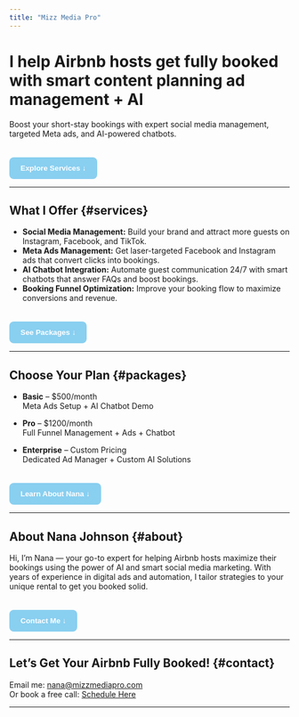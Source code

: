 ```yaml
---
title: "Mizz Media Pro"
---
```


# I help Airbnb hosts get fully booked with smart content planning ad management + AI

Boost your short-stay bookings with expert social media management, targeted Meta ads, and AI-powered chatbots.

<button onclick="document.getElementById('services').scrollIntoView()" style="background:#89CFF0; border:none; padding:12px 20px; border-radius:8px; color:#fff; cursor:pointer; font-weight:bold; margin-top:20px;">Explore Services ↓</button>

---

## What I Offer {#services}

- **Social Media Management:** Build your brand and attract more guests on Instagram, Facebook, and TikTok.  
- **Meta Ads Management:** Get laser-targeted Facebook and Instagram ads that convert clicks into bookings.  
- **AI Chatbot Integration:** Automate guest communication 24/7 with smart chatbots that answer FAQs and boost bookings.  
- **Booking Funnel Optimization:** Improve your booking flow to maximize conversions and revenue.

<button onclick="document.getElementById('packages').scrollIntoView()" style="background:#89CFF0; border:none; padding:12px 20px; border-radius:8px; color:#fff; cursor:pointer; font-weight:bold; margin-top:20px;">See Packages ↓</button>

---

## Choose Your Plan {#packages}

- **Basic** – $500/month  
  Meta Ads Setup + AI Chatbot Demo

- **Pro** – $1200/month  
  Full Funnel Management + Ads + Chatbot

- **Enterprise** – Custom Pricing  
  Dedicated Ad Manager + Custom AI Solutions

<button onclick="document.getElementById('about').scrollIntoView()" style="background:#89CFF0; border:none; padding:12px 20px; border-radius:8px; color:#fff; cursor:pointer; font-weight:bold; margin-top:20px;">Learn About Nana ↓</button>

---

## About Nana Johnson {#about}

Hi, I’m Nana — your go-to expert for helping Airbnb hosts maximize their bookings using the power of AI and smart social media marketing. With years of experience in digital ads and automation, I tailor strategies to your unique rental to get you booked solid.

<button onclick="document.getElementById('contact').scrollIntoView()" style="background:#89CFF0; border:none; padding:12px 20px; border-radius:8px; color:#fff; cursor:pointer; font-weight:bold; margin-top:20px;">Contact Me ↓</button>

---

## Let’s Get Your Airbnb Fully Booked! {#contact}

Email me: [nana@mizzmediapro.com](mailto:nana@mizzmediapro.com)  
Or book a free call: [Schedule Here](https://calendly.com/mizzmediapro/30min)

---

<script>
  // Smooth scroll behavior fallback for browsers that don't support CSS scroll-behavior
  document.querySelectorAll('button').forEach(btn => {
    btn.addEventListener('click', (e) => {
      const targetId = btn.getAttribute('onclick').match(/'(.+?)'/)[1];
      document.getElementById(targetId).scrollIntoView({behavior: 'smooth'});
    });
  });
</script>
